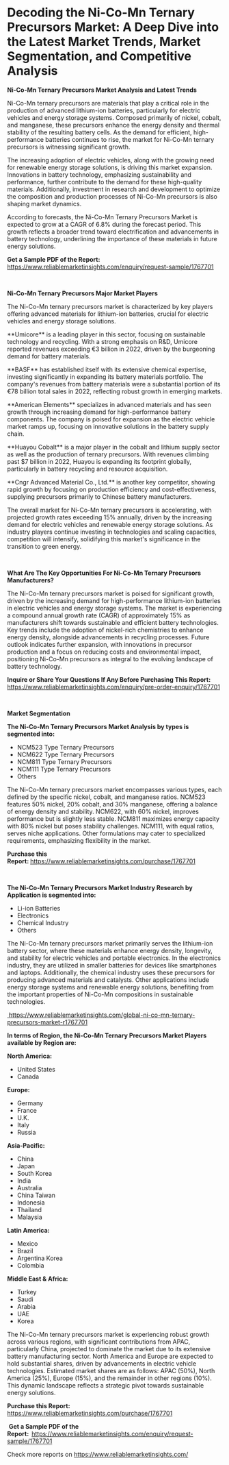<p><h1>Decoding the Ni-Co-Mn Ternary Precursors Market: A Deep Dive into the Latest Market Trends, Market Segmentation, and Competitive Analysis</h1></p><p><strong>Ni-Co-Mn Ternary Precursors Market Analysis and Latest Trends</strong></p>
<p><p>Ni-Co-Mn ternary precursors are materials that play a critical role in the production of advanced lithium-ion batteries, particularly for electric vehicles and energy storage systems. Composed primarily of nickel, cobalt, and manganese, these precursors enhance the energy density and thermal stability of the resulting battery cells. As the demand for efficient, high-performance batteries continues to rise, the market for Ni-Co-Mn ternary precursors is witnessing significant growth.</p><p>The increasing adoption of electric vehicles, along with the growing need for renewable energy storage solutions, is driving this market expansion. Innovations in battery technology, emphasizing sustainability and performance, further contribute to the demand for these high-quality materials. Additionally, investment in research and development to optimize the composition and production processes of Ni-Co-Mn precursors is also shaping market dynamics.</p><p>According to forecasts, the Ni-Co-Mn Ternary Precursors Market is expected to grow at a CAGR of 6.8% during the forecast period. This growth reflects a broader trend toward electrification and advancements in battery technology, underlining the importance of these materials in future energy solutions.</p></p>
<p><strong>Get a Sample PDF of the Report:&nbsp;</strong> <a href="https://www.reliablemarketinsights.com/enquiry/request-sample/1767701?utm_campaign=1166&utm_medium=2&utm_source=Github&utm_content=ia&utm_term=02022025&utm_id=ni-co-mn-ternary-precursors">https://www.reliablemarketinsights.com/enquiry/request-sample/1767701</a></p>
<p>&nbsp;</p>
<p><strong>Ni-Co-Mn Ternary Precursors Major Market Players</strong></p>
<p><p>The Ni-Co-Mn ternary precursors market is characterized by key players offering advanced materials for lithium-ion batteries, crucial for electric vehicles and energy storage solutions. </p><p>**Umicore** is a leading player in this sector, focusing on sustainable technology and recycling. With a strong emphasis on R&D, Umicore reported revenues exceeding €3 billion in 2022, driven by the burgeoning demand for battery materials.</p><p>**BASF** has established itself with its extensive chemical expertise, investing significantly in expanding its battery materials portfolio. The company's revenues from battery materials were a substantial portion of its €78 billion total sales in 2022, reflecting robust growth in emerging markets.</p><p>**American Elements** specializes in advanced materials and has seen growth through increasing demand for high-performance battery components. The company is poised for expansion as the electric vehicle market ramps up, focusing on innovative solutions in the battery supply chain.</p><p>**Huayou Cobalt** is a major player in the cobalt and lithium supply sector as well as the production of ternary precursors. With revenues climbing past $7 billion in 2022, Huayou is expanding its footprint globally, particularly in battery recycling and resource acquisition.</p><p>**Cngr Advanced Material Co., Ltd.** is another key competitor, showing rapid growth by focusing on production efficiency and cost-effectiveness, supplying precursors primarily to Chinese battery manufacturers.</p><p>The overall market for Ni-Co-Mn ternary precursors is accelerating, with projected growth rates exceeding 15% annually, driven by the increasing demand for electric vehicles and renewable energy storage solutions. As industry players continue investing in technologies and scaling capacities, competition will intensify, solidifying this market's significance in the transition to green energy.</p></p>
<p>&nbsp;</p>
<p><strong>What Are The Key Opportunities For Ni-Co-Mn Ternary Precursors Manufacturers?</strong></p>
<p><p>The Ni-Co-Mn ternary precursors market is poised for significant growth, driven by the increasing demand for high-performance lithium-ion batteries in electric vehicles and energy storage systems. The market is experiencing a compound annual growth rate (CAGR) of approximately 15% as manufacturers shift towards sustainable and efficient battery technologies. Key trends include the adoption of nickel-rich chemistries to enhance energy density, alongside advancements in recycling processes. Future outlook indicates further expansion, with innovations in precursor production and a focus on reducing costs and environmental impact, positioning Ni-Co-Mn precursors as integral to the evolving landscape of battery technology.</p></p>
<p><strong>Inquire or Share Your Questions If Any Before Purchasing This Report:</strong> <a href="https://www.reliablemarketinsights.com/enquiry/pre-order-enquiry/1767701?utm_campaign=1166&utm_medium=2&utm_source=Github&utm_content=ia&utm_term=02022025&utm_id=ni-co-mn-ternary-precursors">https://www.reliablemarketinsights.com/enquiry/pre-order-enquiry/1767701</a></p>
<p>&nbsp;</p>
<p><strong>Market Segmentation</strong></p>
<p><strong>The Ni-Co-Mn Ternary Precursors Market Analysis by types is segmented into:</strong></p>
<p><ul><li>NCM523 Type Ternary Precursors</li><li>NCM622 Type Ternary Precursors</li><li>NCM811 Type Ternary Precursors</li><li>NCM111 Type Ternary Precursors</li><li>Others</li></ul></p>
<p><p>The Ni-Co-Mn ternary precursors market encompasses various types, each defined by the specific nickel, cobalt, and manganese ratios. NCM523 features 50% nickel, 20% cobalt, and 30% manganese, offering a balance of energy density and stability. NCM622, with 60% nickel, improves performance but is slightly less stable. NCM811 maximizes energy capacity with 80% nickel but poses stability challenges. NCM111, with equal ratios, serves niche applications. Other formulations may cater to specialized requirements, emphasizing flexibility in the market.</p></p>
<p><strong>Purchase this Report:&nbsp;</strong><a href="https://www.reliablemarketinsights.com/purchase/1767701?utm_campaign=1166&utm_medium=2&utm_source=Github&utm_content=ia&utm_term=02022025&utm_id=ni-co-mn-ternary-precursors">https://www.reliablemarketinsights.com/purchase/1767701</a></p>
<p>&nbsp;</p>
<p><strong>The Ni-Co-Mn Ternary Precursors Market Industry Research by Application is segmented into:</strong></p>
<p><ul><li>Li-ion Batteries</li><li>Electronics</li><li>Chemical Industry</li><li>Others</li></ul></p>
<p><p>The Ni-Co-Mn ternary precursors market primarily serves the lithium-ion battery sector, where these materials enhance energy density, longevity, and stability for electric vehicles and portable electronics. In the electronics industry, they are utilized in smaller batteries for devices like smartphones and laptops. Additionally, the chemical industry uses these precursors for producing advanced materials and catalysts. Other applications include energy storage systems and renewable energy solutions, benefiting from the important properties of Ni-Co-Mn compositions in sustainable technologies.</p></p>
<p><a href="https://www.reliablemarketinsights.com/global-ni-co-mn-ternary-precursors-market-r1767701?utm_campaign=1166&utm_medium=2&utm_source=Github&utm_content=ia&utm_term=02022025&utm_id=ni-co-mn-ternary-precursors">&nbsp;https://www.reliablemarketinsights.com/global-ni-co-mn-ternary-precursors-market-r1767701</a></p>
<p><strong>In terms of Region, the Ni-Co-Mn Ternary Precursors Market Players available by Region are:</strong></p>
<p>
    <p> <strong> North America: </strong>
        <ul>
            <li>United States</li>
            <li>Canada</li>
        </ul>
        </p> 
    <p> <strong> Europe: </strong>
        <ul>
            <li>Germany</li>
            <li>France</li>
            <li>U.K.</li>
            <li>Italy</li>
            <li>Russia</li>
        </ul>
        </p> 
    <p> <strong> Asia-Pacific: </strong>
        <ul>
            <li>China</li>
            <li>Japan</li>
            <li>South Korea</li>
            <li>India</li>
            <li>Australia</li>
            <li>China Taiwan</li>
            <li>Indonesia</li>
            <li>Thailand</li>
            <li>Malaysia</li>
        </ul>
        </p> 
    <p> <strong> Latin America: </strong>
        <ul>
            <li>Mexico</li>
            <li>Brazil</li>
            <li>Argentina Korea</li>
            <li>Colombia</li>
        </ul>
        </p> 
    <p> <strong> Middle East & Africa: </strong>
        <ul>
            <li>Turkey</li>
            <li>Saudi</li>
            <li>Arabia</li>
            <li>UAE</li>
            <li>Korea</li>
        </ul>
    </p>
    </p>
<p><p>The Ni-Co-Mn ternary precursors market is experiencing robust growth across various regions, with significant contributions from APAC, particularly China, projected to dominate the market due to its extensive battery manufacturing sector. North America and Europe are expected to hold substantial shares, driven by advancements in electric vehicle technologies. Estimated market shares are as follows: APAC (50%), North America (25%), Europe (15%), and the remainder in other regions (10%). This dynamic landscape reflects a strategic pivot towards sustainable energy solutions.</p></p>
<p><strong>Purchase this Report: </strong><a href="https://www.reliablemarketinsights.com/purchase/1767701?utm_campaign=1166&utm_medium=2&utm_source=Github&utm_content=ia&utm_term=02022025&utm_id=ni-co-mn-ternary-precursors">https://www.reliablemarketinsights.com/purchase/1767701</a></p>
<p>&nbsp;<strong>Get a Sample PDF of the Report:&nbsp;&nbsp;</strong><a href="https://www.reliablemarketinsights.com/enquiry/request-sample/1767701?utm_campaign=1166&utm_medium=2&utm_source=Github&utm_content=ia&utm_term=02022025&utm_id=ni-co-mn-ternary-precursors">https://www.reliablemarketinsights.com/enquiry/request-sample/1767701</a></p>
<p><strong></strong></p>
<p>Check more reports on <a href="https://www.reliablemarketinsights.com/?utm_campaign=1166&utm_medium=2&utm_source=Github&utm_content=ia&utm_term=02022025&utm_id=ni-co-mn-ternary-precursors">https://www.reliablemarketinsights.com/</a></p>